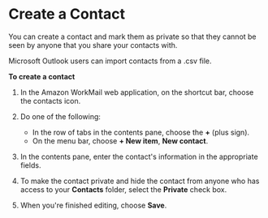 # Create a Contact<a name="create_contact"></a>

You can create a contact and mark them as private so that they cannot be seen by anyone that you share your contacts with\.

Microsoft Outlook users can import contacts from a \.csv file\.

**To create a contact**

1. In the Amazon WorkMail web application, on the shortcut bar, choose the contacts icon\.

1. Do one of the following:
   + In the row of tabs in the contents pane, choose the **\+** \(plus sign\)\.
   + On the menu bar, choose **\+ New item**, **New contact**\.

1. In the contents pane, enter the contact's information in the appropriate fields\.

1. To make the contact private and hide the contact from anyone who has access to your **Contacts** folder, select the **Private** check box\.

1. When you're finished editing, choose **Save**\.